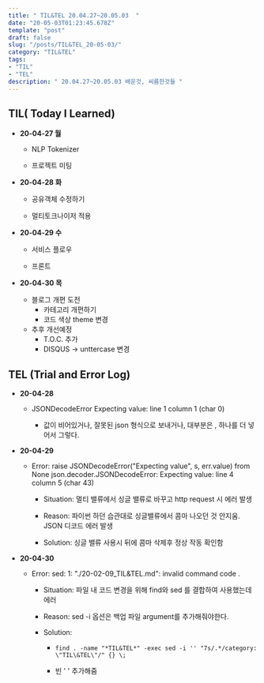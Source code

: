 ```yaml
---
title: " TIL&TEL 20.04.27~20.05.03  "
date: "20-05-03T01:23:45.678Z"
template: "post"
draft: false
slug: "/posts/TIL&TEL_20-05-03/"
category: "TIL&TEL"
tags:
- "TIL"
- "TEL"
description: " 20.04.27~20.05.03 배운것, 씨름한것들 "
---
```




## TIL( Today I Learned)

- **20-04-27 월**

  - NLP Tokenizer

  - 프로젝트 미팅

    

- **20-04-28 화**

  - 공유객체 수정하기

  - 멀티토크나이저 적용

    

- **20-04-29 수**

  - 서비스 플로우

  - 프론트

    

- **20-04-30 목**

  - 블로그 개편 도전
    - 카테고리 개편하기
    - 코드 색상 theme 변경 
  - 추후 개선예정
    - T.O.C. 추가
    - DISQUS → unttercase 변경


## TEL (Trial and Error Log)

- **20-04-28**

  - JSONDecodeError Expecting value: line 1 column 1 (char 0)

    - 값이 비어있거나, 잘못된 json 형식으로 보내거나, 대부분은 , 하나를 더 넣어서 그렇다. 

      

- **20-04-29**

  - Error: raise JSONDecodeError("Expecting value", s, err.value) from None json.decoder.JSONDecodeError: Expecting value: line 4 column 5 (char 43)

    - Situation: 멀티 밸류에서 싱글 밸류로 바꾸고 http request 시 에러 발생 

    - Reason: 파이썬 하던 습관대로 싱글밸류에서 콤마 나오던 것 안지움. JSON 디코드 에러 발생 

    - Solution: 싱글 밸류 사용시 뒤에 콤마 삭제후 정상 작동 확인함

      

- **20-04-30**

  - Error: sed: 1: "./20-02-09_TIL&TEL.md": invalid command code .

    - Situation: 파일 내 코드 변경을 위해 find와 sed 를 결합하여 사용했는데 에러 

    - Reason: sed -i 옵션은 백업 파일 argument를 추가해줘야한다. 

    - Solution: 

      - ```shell
        find . -name "*TIL&TEL*" -exec sed -i '' "7s/.*/category: \"TIL\&TEL\"/" {} \;
        ```

      - 빈 ' ' 추가해줌

